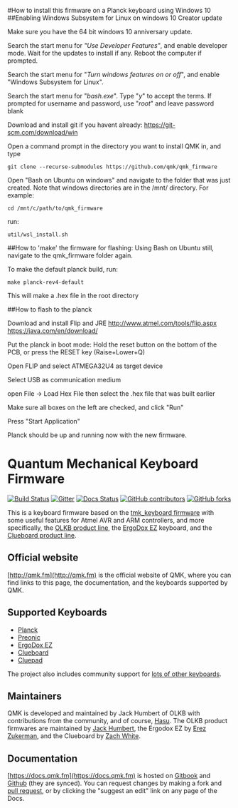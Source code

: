 #How to install this firmware on a Planck keyboard using Windows 10
##Enabling Windows Subsystem for Linux on windows 10 Creator update

Make sure you have the 64 bit windows 10 anniversary update.

Search the start menu for *"Use Developer Features"*, and enable developer mode. Wait for the updates to install if any. Reboot the computer if prompted.

Search the start menu for "*Turn windows features on or off*", and enable "Windows Subsystem for Linux".

Search the start menu for "*bash.exe*".  Type "*y*" to accept the terms. If prompted for username and password, use "*root*" and leave password blank

Download and install git if you havent already: https://git-scm.com/download/win

Open a command prompt in the directory you want to install QMK in, and type

    git clone --recurse-submodules https://github.com/qmk/qmk_firmware

Open "Bash on Ubuntu on windows" and navigate to the folder that was just created. Note that windows directories are in the /mnt/ directory. For example:
			

    cd /mnt/c/path/to/qmk_firmware

run:
		

    util/wsl_install.sh

##How to 'make' the firmware for flashing:
Using Bash on Ubuntu still, navigate to the qmk_firmware folder again.

To make the default planck build, run:
			

    make planck-rev4-default

This will make a .hex file in the root directory

##How to flash to the planck
		
Download and install Flip and JRE
			http://www.atmel.com/tools/flip.aspx
			https://java.com/en/download/

Put the planck in boot mode: Hold the reset button on the bottom of the PCB, or press the RESET key (Raise+Lower+Q)

Open FLIP and select ATMEGA32U4 as target device

Select USB as communication medium

open File → Load Hex File  then select the .hex file that was built earlier

Make sure all boxes on the left are checked, and click "Run"

Press "Start Application"

Planck should be up and running now with the new firmware.


# Quantum Mechanical Keyboard Firmware

[![Build Status](https://travis-ci.org/qmk/qmk_firmware.svg?branch=master)](https://travis-ci.org/qmk/qmk_firmware)
[![Gitter](https://img.shields.io/gitter/room/qmk/qmk_firmware.js.svg)](https://gitter.im/qmk/qmk_firmware)
[![Docs Status](https://img.shields.io/badge/docs-ready-orange.svg)](https://docs.qmk.fm)
[![GitHub contributors](https://img.shields.io/github/contributors/qmk/qmk_firmware.svg)](https://github.com/qmk/qmk_firmware/pulse/monthly)
[![GitHub forks](https://img.shields.io/github/forks/qmk/qmk_firmware.svg?style=social&label=Fork)](https://github.com/qmk/qmk_firmware/)

This is a keyboard firmware based on the [tmk\_keyboard firmware](http://github.com/tmk/tmk_keyboard) with some useful features for Atmel AVR and ARM controllers, and more specifically, the [OLKB product line](http://olkb.com), the [ErgoDox EZ](http://www.ergodox-ez.com) keyboard, and the [Clueboard product line](http://clueboard.co/).

## Official website

[http://qmk.fm](http://qmk.fm) is the official website of QMK, where you can find links to this page, the documentation, and the keyboards supported by QMK.

## Supported Keyboards

* [Planck](/keyboards/planck/)
* [Preonic](/keyboards/preonic/)
* [ErgoDox EZ](/keyboards/ergodox/)
* [Clueboard](/keyboards/clueboard/)
* [Cluepad](/keyboards/cluepad/)

The project also includes community support for [lots of other keyboards](/keyboards/).

## Maintainers

QMK is developed and maintained by Jack Humbert of OLKB with contributions from the community, and of course, [Hasu](https://github.com/tmk). The OLKB product firmwares are maintained by [Jack Humbert](https://github.com/jackhumbert), the Ergodox EZ by [Erez Zukerman](https://github.com/ezuk), and the Clueboard by [Zach White](https://github.com/skullydazed).

## Documentation

[https://docs.qmk.fm](https://docs.qmk.fm) is hosted on [Gitbook](https://www.gitbook.com/book/qmk/firmware/details) and [Github](/docs/) (they are synced). You can request changes by making a fork and [pull request](https://github.com/qmk/qmk_firmware/pulls), or by clicking the "suggest an edit" link on any page of the Docs.
